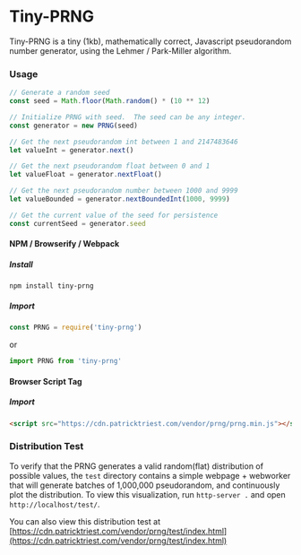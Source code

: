 # Tiny-PRNG

Tiny-PRNG is a tiny (1kb), mathematically correct, Javascript pseudorandom number generator, using the Lehmer / Park-Miller algorithm.

### Usage

```javascript
// Generate a random seed
const seed = Math.floor(Math.random() * (10 ** 12)

// Initialize PRNG with seed.  The seed can be any integer.
const generator = new PRNG(seed)

// Get the next pseudorandom int between 1 and 2147483646
let valueInt = generator.next()

// Get the next pseudorandom float between 0 and 1
let valueFloat = generator.nextFloat()

// Get the next pseudorandom number between 1000 and 9999
let valueBounded = generator.nextBoundedInt(1000, 9999)

// Get the current value of the seed for persistence
const currentSeed = generator.seed
```

#### NPM / Browserify / Webpack

##### Install
```
npm install tiny-prng
```

##### Import
```javascript
const PRNG = require('tiny-prng')
```
or
```javascript
import PRNG from 'tiny-prng'
```


#### Browser Script Tag

##### Import
```html
<script src="https://cdn.patricktriest.com/vendor/prng/prng.min.js"></script>
```

### Distribution Test
To verify that the PRNG generates a valid random(flat) distribution of possible values, the `test` directory contains a simple webpage + webworker that will generate batches of 1,000,000 pseudorandom, and continuously plot the distribution.  To view this visualization, run `http-server .` and open `http://localhost/test/`.

You can also view this distribution test at [https://cdn.patricktriest.com/vendor/prng/test/index.html](https://cdn.patricktriest.com/vendor/prng/test/index.html)
